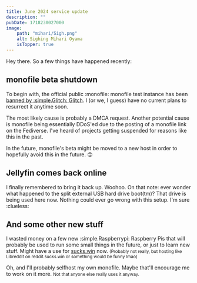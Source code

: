 ```yaml
---
title: June 2024 service update
description: ""
pubDate: 1718230027000
image:
    path: "mihari/Sigh.png"
    alt: Sighing Mihari Oyama
    isTopper: true
---
```


Hey there. So a few things have happened recently:

## monofile beta shutdown

To begin with, the official public :monofile: monofile test instance has been [banned by :simple.Glitch: Glitch](https://github.com/mollersuite/monofile/issues/78). I (or we, I guess) have no current plans to resurrect it anytime soon.

The most likely cause is probably a DMCA request. Another potential cause is monofile being essentially DDoS'ed due to the posting of a monofile link on the Fediverse. I've heard of projects getting suspended for reasons like this in the past.

In the future, monofile's beta might be moved to a new host in order to hopefully avoid this in the future. 🙃

## Jellyfin comes back online

I finally remembered to bring it back up. Woohoo. On that note: ever wonder what happened to the split external USB hard drive boot(tm)? That drive is being used here now. Nothing could ever go wrong with this setup. I'm sure :clueless:

## And some other new stuff

I wasted money on a few new :simple.Raspberrypi: Raspberry Pis that will probably be used to run some small things in the future, or just to learn new stuff. Might have a use for [sucks.win](https://sucks.win) now. <small>(Probably not really, but hosting like Libreddit on reddit.sucks.win or something would be funny lmao)</small>

Oh, and I'll probably selfhost my own monofile. Maybe that'll encourage me to work on it more. <small>Not that anyone else really uses it anyway.</small>
